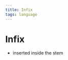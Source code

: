 ```yaml
---
title: Infix
tags: language
---
```


# Infix
- inserted inside the stem
































